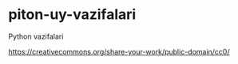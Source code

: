 # piton-uy-vazifalari

Python vazifalari

https://creativecommons.org/share-your-work/public-domain/cc0/
